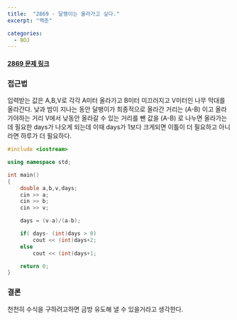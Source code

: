 ```yaml
---
title:  "2869 - 달팽이는 올라가고 싶다."
excerpt: "백준"

categories:
  - BOJ
---
```


#### [2869 문제 링크](https://www.acmicpc.net/problem/2869)

### 접근법
입력받는 값은 A,B,V로 각각 A미터 올라가고 B미터 미끄러지고 V미터인 나무 막대를 올라간다.
낮과 밤이 지나는 동안 달팽이가 최종적으로 올라간 거리는 (A-B) 이고 
올라가야하는 거리 V에서 낮동안 올라갈 수 있는 거리를 뺀 값을 (A-B) 로 나누면
올라가는데 필요한 days가 나오게 되는데 이때 days가 1보다 크게되면 이틀이 더 필요하고 아니라면 하루가 더 필요하다.


```cpp
#include <iostream>

using namespace std;

int main()
{
    double a,b,v,days;
    cin >> a;
    cin >> b;
    cin >> v;

    days = (v-a)/(a-b);

    if( days- (int)days > 0)
        cout << (int)days+2;
    else
        cout << (int)days+1;

    return 0;
}
```

### 결론
천천히 수식을 구하려고하면 금방 유도해 낼 수 있을거라고 생각한다.